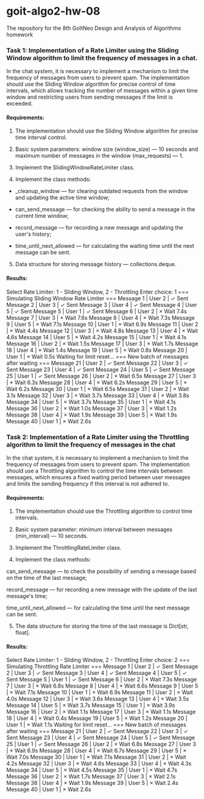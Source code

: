 # goit-algo2-hw-08
The repository for the 8th GoItNeo Design and Analysis of Algorithms homework

### Task 1:  Implementation of a Rate Limiter using the Sliding Window algorithm to limit the frequency of messages in a chat.
In the chat system, it is necessary to implement a mechanism to limit the frequency of messages from users to prevent spam. The implementation should use the Sliding Window algorithm for precise control of time intervals, which allows tracking the number of messages within a given time window and restricting users from sending messages if the limit is exceeded.

#### Requirements:
1. The implementation should use the Sliding Window algorithm for precise time interval control.

2. Basic system parameters: window size (window_size) — 10 seconds and maximum number of messages in the window (max_requests) — 1.

3. Implement the SlidingWindowRateLimiter class.

4. Implement the class methods:

- _cleanup_window — for clearing outdated requests from the window and updating the active time window;

- can_send_message — for checking the ability to send a message in the current time window;

- record_message — for recording a new message and updating the user's history;

- time_until_next_allowed — for calculating the waiting time until the next message can be sent.

5. Data structure for storing message history — collections.deque.

#### Results:
Select Rate Limiter: 1 - Sliding Window, 2 - Throttling
Enter choice: 1
=== Simulating Sliding Window Rate Limiter ===
Message  1 | User 2 | ✓ Sent
Message  2 | User 3 | ✓ Sent
Message  3 | User 4 | ✓ Sent
Message  4 | User 5 | ✓ Sent
Message  5 | User 1 | ✓ Sent
Message  6 | User 2 | × Wait 7.4s
Message  7 | User 3 | × Wait 7.6s
Message  8 | User 4 | × Wait 7.3s
Message  9 | User 5 | × Wait 7.1s
Message 10 | User 1 | × Wait 6.9s
Message 11 | User 2 | × Wait 4.4s
Message 12 | User 3 | × Wait 4.8s
Message 13 | User 4 | × Wait 4.6s
Message 14 | User 5 | × Wait 4.2s
Message 15 | User 1 | × Wait 4.1s
Message 16 | User 2 | × Wait 1.5s
Message 17 | User 3 | × Wait 1.7s
Message 18 | User 4 | × Wait 1.4s
Message 19 | User 5 | × Wait 0.8s
Message 20 | User 1 | × Wait 0.5s
Waiting for limit reset...
=== New batch of messages after waiting ===
Message 21 | User 2 | ✓ Sent
Message 22 | User 3 | ✓ Sent
Message 23 | User 4 | ✓ Sent
Message 24 | User 5 | ✓ Sent
Message 25 | User 1 | ✓ Sent
Message 26 | User 2 | × Wait 6.5s
Message 27 | User 3 | × Wait 6.3s
Message 28 | User 4 | × Wait 6.2s
Message 29 | User 5 | × Wait 6.2s
Message 30 | User 1 | × Wait 6.5s
Message 31 | User 2 | × Wait 3.1s
Message 32 | User 3 | × Wait 3.7s
Message 33 | User 4 | × Wait 3.8s
Message 34 | User 5 | × Wait 3.7s
Message 35 | User 1 | × Wait 4.1s
Message 36 | User 2 | × Wait 1.0s
Message 37 | User 3 | × Wait 1.2s
Message 38 | User 4 | × Wait 1.9s
Message 39 | User 5 | × Wait 1.9s
Message 40 | User 1 | × Wait 2.6s

### Task 2: Implementation of a Rate Limiter using the Throttling algorithm to limit the frequency of messages in the chat
In the chat system, it is necessary to implement a mechanism to limit the frequency of messages from users to prevent spam. The implementation should use a Throttling algorithm to control the time intervals between messages, which ensures a fixed waiting period between user messages and limits the sending frequency if this interval is not adhered to.

#### Requirements:
1. The implementation should use the Throttling algorithm to control time intervals.

2. Basic system parameter: minimum interval between messages (min_interval) — 10 seconds.

3. Implement the ThrottlingRateLimiter class.

4. Implement the class methods:

can_send_message — to check the possibility of sending a message based on the time of the last message;

record_message — for recording a new message with the update of the last message's time;

time_until_next_allowed — for calculating the time until the next message can be sent.

5. The data structure for storing the time of the last message is Dict[str, float].

#### Results:
Select Rate Limiter: 1 - Sliding Window, 2 - Throttling
Enter choice: 2
=== Simulating Throttling Rate Limiter ===
Message  1 | User 2 | ✓ Sent
Message  2 | User 3 | ✓ Sent
Message  3 | User 4 | ✓ Sent
Message  4 | User 5 | ✓ Sent
Message  5 | User 1 | ✓ Sent
Message  6 | User 2 | × Wait 7.3s
Message  7 | User 3 | × Wait 6.8s
Message  8 | User 4 | × Wait 6.6s
Message  9 | User 5 | × Wait 7.1s
Message 10 | User 1 | × Wait 6.9s
Message 11 | User 2 | × Wait 4.0s
Message 12 | User 3 | × Wait 3.6s
Message 13 | User 4 | × Wait 3.5s
Message 14 | User 5 | × Wait 3.7s
Message 15 | User 1 | × Wait 3.9s
Message 16 | User 2 | × Wait 1.1s
Message 17 | User 3 | × Wait 1.1s
Message 18 | User 4 | × Wait 0.4s
Message 19 | User 5 | × Wait 1.2s
Message 20 | User 1 | × Wait 1.1s
Waiting for limit reset...
=== New batch of messages after waiting ===
Message 21 | User 2 | ✓ Sent
Message 22 | User 3 | ✓ Sent
Message 23 | User 4 | ✓ Sent
Message 24 | User 5 | ✓ Sent
Message 25 | User 1 | ✓ Sent
Message 26 | User 2 | × Wait 6.8s
Message 27 | User 3 | × Wait 6.9s
Message 28 | User 4 | × Wait 6.7s
Message 29 | User 5 | × Wait 7.0s
Message 30 | User 1 | × Wait 7.1s
Message 31 | User 2 | × Wait 4.2s
Message 32 | User 3 | × Wait 4.6s
Message 33 | User 4 | × Wait 4.3s
Message 34 | User 5 | × Wait 4.5s
Message 35 | User 1 | × Wait 4.7s
Message 36 | User 2 | × Wait 1.7s
Message 37 | User 3 | × Wait 2.1s
Message 38 | User 4 | × Wait 1.9s
Message 39 | User 5 | × Wait 2.4s
Message 40 | User 1 | × Wait 2.6s